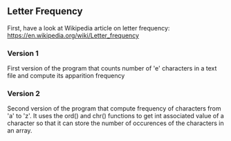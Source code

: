 Letter Frequency
----------------

First, have a look at Wikipedia article on letter frequency: https://en.wikipedia.org/wiki/Letter_frequency

### Version 1
First version of the program that counts number of 'e' characters in a text file
and compute its apparition frequency

### Version 2
Second version of the program that compute frequency of characters from 'a' to 'z'.
It uses the ord() and chr() functions to get int associated value of a character so that it
can store the number of occurences of the characters in an array.


